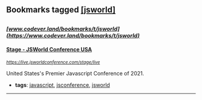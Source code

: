## Bookmarks tagged [[jsworld]](https://www.codever.land/search?q=[jsworld])

_<sup><sup>[www.codever.land/bookmarks/t/jsworld](https://www.codever.land/bookmarks/t/jsworld)</sup></sup>_
---
#### [Stage - JSWorld Conference USA](https://live.jsworldconference.com/stage/live)
_<sup>https://live.jsworldconference.com/stage/live</sup>_

United States's Premier Javascript Conference of 2021. 

* **tags**: [javascript](../tagged/javascript.md), [jsconference](../tagged/jsconference.md), [jsworld](../tagged/jsworld.md)
---
